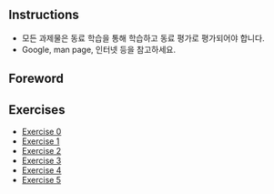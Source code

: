 ## Instructions

- 모든 과제물은 동료 학습을 통해 학습하고 동료 평가로 평가되어야 합니다.
- Google, man page, 인터넷 등을 참고하세요.

## Foreword

## Exercises

- [Exercise 0](./ex00.md)
- [Exercise 1](./ex01.md)
- [Exercise 2](./ex02.md)
- [Exercise 3](./ex03.md)
- [Exercise 4](./ex04.md)
- [Exercise 5](./ex05.md)
